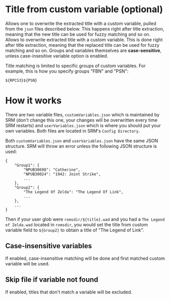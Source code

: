 # Title from custom variable (optional)
Allows one to overwrite the extracted title with a custom variable, pulled from the `json` files described below. This happens right after title extraction, meaning that the new title can be used for fuzzy matching and so on. Allows to overwrite extracted title with a custom variable. This is done right after title extraction, meaning that the replaced title can be used for fuzzy matching and so on. Groups and variables themselves are **case-sensitive**, unless case-insesitive variable option is enabled.

Title matching is limited to specific groups of custom variables. For example, this is how you specify groups "FBN" and "PSN":
```
${RPCS3}${PSN}
```

# How it works
There are two variable files, `customVariables.json` which is maintained by SRM (don't change this one, your changes will be overwritten every time SRM restarts) and `userVariables.json` which is where you should put your own variables. Both files are located in SRM's `Config Directory`.



Both `customVariables.json` and `userVariables.json` have the same JSON structure. SRM will throw an error unless the following JSON structure is used:

```
{
    "Group1": {
        "NPUB30698": "Catherine",
        "NPUB30024": "1942: Joint Strike",
        ...
    },
    "Group2": {
        "The Legend Of Zelda": "The Legend Of Link",
        ...
    },
    ...
}
```

Then if your user glob were `romsdir/${title}.wad` and you had a `The Legend of Zelda.wad` located in `romsdir`, you would set the title from custom variable field to `${Group2}` to obtain a title of "The Legend of Link".

## Case-insensitive variables
If enabled, case-insensitive matching will be done and first matched custom variable will be used.

## Skip file if variable not found
If enabled, titles that don't match a variable will be excluded.